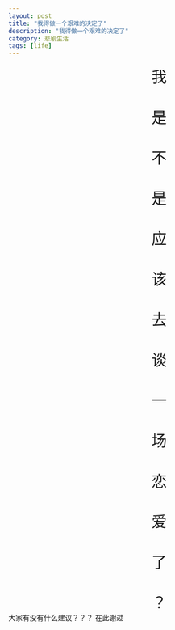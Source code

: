 ```yaml
---
layout: post
title: "我得做一个艰难的决定了"
description: "我得做一个艰难的决定了"
category: 悲剧生活
tags: [life]
---
```

<div style="width:598px; text-align:center; font-size:30px; ">
我<br/><br/>是<br/><br/>不<br/><br/>是<br/><br/>应<br/><br/>该<br/><br/>去<br/><br/>谈<br/><br/>一<br/><br/>场<br/><br/>恋<br/><br/>爱<br/><br/>了<br/><br/>？
</div>
大家有没有什么建议？？？    
在此谢过
